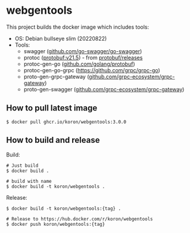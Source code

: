 # webgentools

This project builds the docker image which includes tools:

* OS: Debian bullseye slim (20220822)
* Tools:
    * swagger ([github.com/go-swagger/go-swagger][go-swagger])
    * protoc ([protobuf:v21.5][protobuf]) - from [protobuf/releases][protobuf-releases]
    * protoc-gen-go ([github.com/golang/protobuf][proto-gen-go])
    * protoc-gen-go-grpc (https://github.com/grpc/grpc-go)
    * proto-gen-grpc-gateway ([github.com/grpc-ecosystem/grpc-gateway][grpc-gateway])
    * proto-gen-swagger ([github.com/grpc-ecosystem/grpc-gateway][grpc-gateway])

[go-swagger]:https://github.com/go-swagger/go-swagger
[protobuf]:https://github.com/protocolbuffers/protobuf/releases/tag/v21.5
[protobuf-releases]:https://github.com/protocolbuffers/protobuf/releases
[proto-gen-go]:https://github.com/protocolbuffers/protobuf-go
[grpc-gateway]:https://github.com/grpc-ecosystem/grpc-gateway

## How to pull latest image

```console
$ docker pull ghcr.io/koron/webgentools:3.0.0
```

## How to build and release

Build:

```console
# Just build
$ docker build .

# build with name
$ docker build -t koron/webgentools .
```

Release:

```console
$ docker build -t koron/webgentools:{tag} .

# Release to https://hub.docker.com/r/koron/webgentools
$ docker push koron/webgentools:{tag}
```
